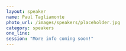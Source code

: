 ```yaml
---
layout: speaker
name: Paul Tagliamonte
photo_url: /images/speakers/placeholder.jpg
category: speakers
one_line:
session: "More info coming soon!"
---
```

